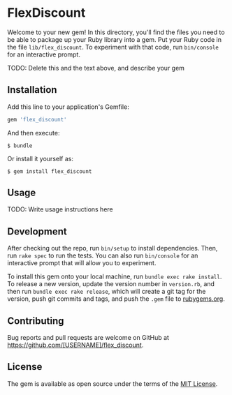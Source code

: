 # FlexDiscount

Welcome to your new gem! In this directory, you'll find the files you need to be able to package up your Ruby library into a gem. Put your Ruby code in the file `lib/flex_discount`. To experiment with that code, run `bin/console` for an interactive prompt.

TODO: Delete this and the text above, and describe your gem

## Installation

Add this line to your application's Gemfile:

```ruby
gem 'flex_discount'
```

And then execute:

    $ bundle

Or install it yourself as:

    $ gem install flex_discount

## Usage

TODO: Write usage instructions here

## Development

After checking out the repo, run `bin/setup` to install dependencies. Then, run `rake spec` to run the tests. You can also run `bin/console` for an interactive prompt that will allow you to experiment.

To install this gem onto your local machine, run `bundle exec rake install`. To release a new version, update the version number in `version.rb`, and then run `bundle exec rake release`, which will create a git tag for the version, push git commits and tags, and push the `.gem` file to [rubygems.org](https://rubygems.org).

## Contributing

Bug reports and pull requests are welcome on GitHub at https://github.com/[USERNAME]/flex_discount.

## License

The gem is available as open source under the terms of the [MIT License](https://opensource.org/licenses/MIT).
